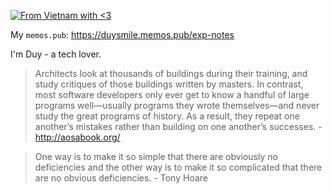 [![From Vietnam with <3](https://raw.githubusercontent.com/webuild-community/badge/master/svg/love.svg)](https://webuild.community)

My `memos.pub`: https://duysmile.memos.pub/exp-notes

I'm Duy - a tech lover.

> Architects look at thousands of buildings during their training, and study critiques of those buildings written by masters. In contrast, most software developers only ever get to know a handful of large programs well—usually programs they wrote themselves—and never study the great programs of history. As a result, they repeat one another’s mistakes rather than building on one another’s successes. - http://aosabook.org/

> One way is to make it so simple that there are obviously no deficiencies and the other way is to make it so complicated that there are no obvious deficiencies. -  Tony Hoare

